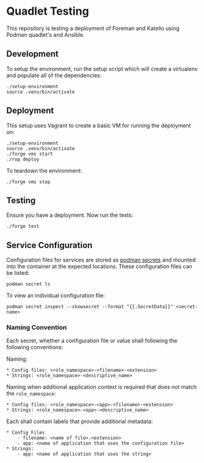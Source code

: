 # Quadlet Testing

This repository is testing a deployment of Foreman and Katello using Podman quadlet's and Ansible.

## Development

To setup the environment, run the setup script which will create a virtualenv and populate all of the dependencies:

```
./setup-environment
source .venv/bin/activate
```

## Deployment

This setup uses Vagrant to create a basic VM for running the deployment on:

```
./setup-environment
source .venv/bin/activate
./forge vms start
./rop deploy
```

To teardown the environment:

```
./forge vms stop
```

## Testing

Ensure you have a deployment. Now run the tests:

```
./forge test
```

## Service Configuration

Configuration files for services are stored as [podman secrets](https://docs.podman.io/en/latest/markdown/podman-secret-create.1.html) and mounted into the container at the expected locations. These configuration files can be listed:

```
podman secret ls
```

To view an individual configuration file:

```
podman secret inspect --showsecret --format "{{.SecretData}}" <secret-name>
```

### Naming Convention

Each secret, whether a configuration file or value shall following the following conventions:

Naming:

    * Config files: <role_namespace>-<filename>-<extension>
    * Strings: <role_namespace>-<descriptive_name>

Naming when additional application context is required that does not match the `role_namespace`:

    * Config files: <role_namespace>-<app>-<filename>-<extension>
    * Strings: <role_namespace>-<app>-<descriptive_name>

Each shall contain labels that provide additional metadata:

    * Config Files
        - filename: <name of file>.<extension>
        - app: <name of application that uses the configuration file>
    * Strings:
        - app: <name of application that uses the string>
